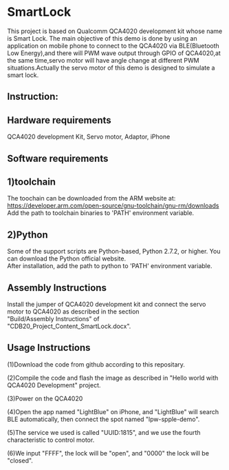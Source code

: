 SmartLock
=====================================================================
  This project is based on Qualcomm QCA4020 development kit whose name is Smart Lock. The main objective of this demo is done
  by using an application on mobile phone to connect to the QCA4020 via BLE(Bluetooth Low Energy),and there will PWM wave output
  through GPIO of QCA4020,at the same time,servo motor will have angle change at different PWM situations.Actually the servo motor
  of this demo is designed to simulate a smart lock.  


Instruction:
----------------------

Hardware requirements
--------------
QCA4020 development Kit, Servo motor, Adaptor, iPhone

Software requirements
--------  
1)toolchain
--
The toochain can be downloaded from the ARM website at:  
https://developer.arm.com/open-source/gnu-toolchain/gnu-rm/downloads   
Add the path to toolchain binaries to 'PATH' environment variable.  
	  
2)Python
--
Some of the support scripts are Python-based, Python 2.7.2, or higher. You can download the Python official website.  
After installation, add the path to python to 'PATH' environment variable.  

Assembly Instructions
-----------------------------------------------------------------------------
Install the jumper of QCA4020 development kit and connect the servo motor to QCA4020 as described in the section  
"Build/Assembly Instructions" of "CDB20_Project_Content_SmartLock.docx".

Usage Instructions
--------------------------
(1)Download the code from github according to this repositary.  

(2)Compile the code and flash the image as described in "Hello world with QCA4020 Development" project. 

(3)Power on the QCA4020  

(4)Open the app named "LightBlue" on iPhone, and "LightBlue" will search BLE automatically, then connect the spot named "lpw-spple-demo".  

(5)The service we used is called "UUID:1815", and we use the fourth characteristic to control motor.  

(6)We input "FFFF", the lock will be "open", and "0000" the lock will be "closed".  

